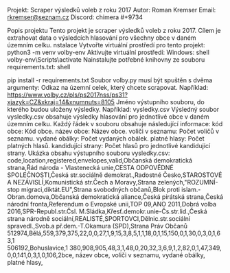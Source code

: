 Projekt: Scraper výsledků voleb z roku 2017
Autor: Roman Kremser
Email: rkremser@seznam.cz
Discord: chimera #+9734

Popis projektu
Tento projekt je scraper výsledků voleb z roku 2017. Cílem je extrahovat data o výsledcích hlasování pro všechny obce v daném územním celku.
nstalace
Vytvořte virtuální prostředí pro tento projekt:
python3 -m venv volby-env
Aktivujte virtuální prostředí:
Windows:
shell
volby-env\Scripts\activate
Nainstalujte potřebné knihovny ze souboru requirements.txt:
shell

pip install -r requirements.txt
Soubor volby.py musí být spuštěn s dvěma argumenty:
Odkaz na územní celek, který chcete scrapovat. Například: https://www.volby.cz/pls/ps2017nss/ps31?xjazyk=CZ&xkraj=14&xnumnuts=8105
Jméno výstupního souboru, do kterého budou uloženy výsledky. Například: vysledky.csv
Výsledný soubor vysledky.csv obsahuje výsledky hlasování pro jednotlivé obce v daném územním celku. Každý řádek v souboru obsahuje následující informace:
kód obce: Kód obce.
název obce: Název obce.
voliči v seznamu: Počet voličů v seznamu.
vydané obálky: Počet vydaných obálek.
platné hlasy: Počet platných hlasů.
kandidující strany: Počet hlasů pro jednotlivé kandidující strany.
Ukázka obsahu výstupního souboru vysledky.csv:
code,location,registered,envelopes,valid,Občanská demokratická strana,Řád národa - Vlastenecká unie,CESTA ODPOVĚDNÉ SPOLEČNOSTI,Česká str.sociálně demokrat.,Radostné Česko,STAROSTOVÉ A NEZÁVISLÍ,Komunistická str.Čech a Moravy,Strana zelených,"ROZUMNÍ-stop migraci,diktát.EU",Strana svobodných občanů,Blok proti islam.-Obran.domova,Občanská demokratická aliance,Česká pirátská strana,Česká národní fronta,Referendum o Evropské unii,TOP 09,ANO 2011,Dobrá volba 2016,SPR-Republ.str.Čsl. M.Sládka,Křesť.demokr.unie-Čs.str.lid.,Česká strana národně sociální,REALISTÉ,SPORTOVCI,Dělnic.str.sociální spravedl.,Svob.a př.dem.-T.Okamura (SPD),Strana Práv Občanů
512974,Bělá,559,379,375,22,0,0,27,1,9,15,3,8,5,1,1,18,0,1,15,150,0,1,30,0,3,0,1,63,1
506192,Bohuslavice,1 380,908,905,48,3,1,48,0,20,32,3,6,9,1,2,82,0,1,47,349,0,0,141,0,3,1,0,106,2bce, název obce, voliči v seznamu, vydané obálky, platné hlasy, 
